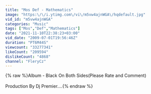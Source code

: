 ```yaml
---
title: "Mos Def - Mathematics"
image: "https:\/\/i.ytimg.com\/vi\/m5vw4ajnWGA\/hqdefault.jpg"
vid_id: "m5vw4ajnWGA"
categories: "Music"
tags: ["Mos","Def","Mathematics"]
date: "2021-11-10T22:38:23+03:00"
vid_date: "2009-07-01T19:56:46Z"
duration: "PT6M44S"
viewcount: "33277341"
likeCount: "209594"
dislikeCount: "4868"
channel: "FleryCz"
---
```

{% raw %}Album - Black On Both Sides(Please Rate and Comment) <br /><br />Production By Dj Premier....{% endraw %}
